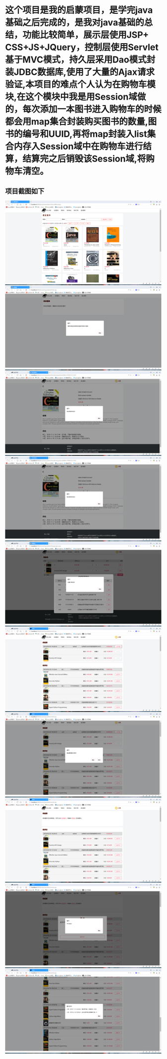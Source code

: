 # 这个项目是我的启蒙项目，是学完java基础之后完成的，是我对java基础的总结，功能比较简单，展示层使用JSP+ CSS+JS+JQuery，控制层使用Servlet基于MVC模式，持久层采用Dao模式封装JDBC数据库,使用了大量的Ajax请求验证,本项目的难点个人认为在购物车模块,在这个模块中我是用Session域做的，每次添加一本图书进入购物车的时候都会用map集合封装购买图书的数量,图书的编号和UUID,再将map封装入list集合内存入Session域中在购物车进行结算，结算完之后销毁该Session域,将购物车清空。
## 项目截图如下
<img src="https://github.com/fanqang/shucheng/blob/master/%E9%A1%B9%E7%9B%AE%E6%88%AA%E5%9B%BE/img1.png"/>
<img src="https://github.com/fanqang/shucheng/blob/master/%E9%A1%B9%E7%9B%AE%E6%88%AA%E5%9B%BE/img2.png"/>
<img src="https://github.com/fanqang/shucheng/blob/master/%E9%A1%B9%E7%9B%AE%E6%88%AA%E5%9B%BE/img3.png"/>
<img src="https://github.com/fanqang/shucheng/blob/master/%E9%A1%B9%E7%9B%AE%E6%88%AA%E5%9B%BE/img4.png"/>
<img src="https://github.com/fanqang/shucheng/blob/master/%E9%A1%B9%E7%9B%AE%E6%88%AA%E5%9B%BE/img5.png"/>
<img src="https://github.com/fanqang/shucheng/blob/master/%E9%A1%B9%E7%9B%AE%E6%88%AA%E5%9B%BE/img6.png"/>
<img src="https://github.com/fanqang/shucheng/blob/master/%E9%A1%B9%E7%9B%AE%E6%88%AA%E5%9B%BE/img7.png"/>
<img src="https://github.com/fanqang/shucheng/blob/master/%E9%A1%B9%E7%9B%AE%E6%88%AA%E5%9B%BE/img8.png"/>
<img src="https://github.com/fanqang/shucheng/blob/master/%E9%A1%B9%E7%9B%AE%E6%88%AA%E5%9B%BE/img9.png"/>
<img src="https://github.com/fanqang/shucheng/blob/master/%E9%A1%B9%E7%9B%AE%E6%88%AA%E5%9B%BE/img10.png"/>
